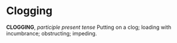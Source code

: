# Clogging

**CLOGGING**, _participle present tense_ Putting on a clog; loading with incumbrance; obstructing; impeding.